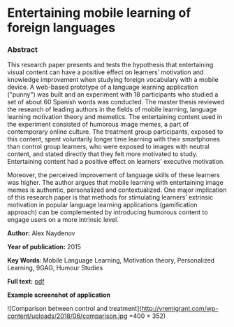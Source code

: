 # Entertaining mobile learning of foreign languages

### Abstract

This research paper presents and tests the hypothesis that entertaining visual content can have a positive effect on learners’ motivation and knowledge improvement when studying foreign vocabulary with a mobile device. A web-based prototype of a language learning application ("punny") was built and an experiment with 18 participants who studied a set of about 60 Spanish words was conducted. The master thesis reviewed the research of leading authors in the fields of mobile learning, language learning motivation theory and memetics. The entertaining content used in the experiment consisted of humorous image memes, a part of contemporary online culture. The treatment group participants, exposed to this content, spent voluntarily longer time learning with their smartphones than control group learners, who were exposed to images with neutral content, and stated directly that they felt more motivated to study. Entertaining content had a positive effect on learners’ executive motivation.

Moreover, the perceived improvement of language skills of these learners was higher. The author argues that mobile learning with entertaining image memes is authentic, personalized and contextualized. One major implication of this research paper is that methods for stimulating learners’ extrinsic motivation in popular language learning applications (gamification approach) can be complemented by introducing humorous content to engage users on a more intrinsic level.

**Author:** Alex Naydenov

**Year of publication:** 2015

**Key Words**: Mobile Language Learning, Motivation theory, Personalized Learning, 9GAG, Humour Studies

**Full text:** [pdf](http://vremigrant.com/wp-content/uploads/2018/04/Entertaining-mobile-learning-of-foreign-languages.pdf)

**Example screenshot of application**

![Comparison between control and treatment](http://vremigrant.com/wp-content/uploads/2018/06/comparison.jpg =400 × 352)
